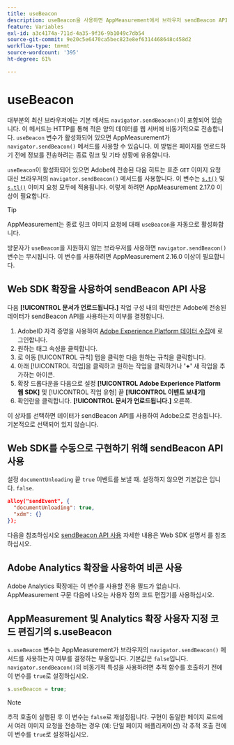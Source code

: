 ```yaml
---
title: useBeacon
description: useBeacon을 사용하면 AppMeasurement에서 브라우저 sendBeacon API를 사용하도록 할 수 있습니다.
feature: Variables
exl-id: a3c4174a-711d-4a35-9f36-9b1049c7db54
source-git-commit: 9e20c5e6470ca5bec823e8ef6314468648c458d2
workflow-type: tm+mt
source-wordcount: '395'
ht-degree: 61%

---
```


# useBeacon

대부분의 최신 브라우저에는 기본 메서드 `navigator.sendBeacon()`이 포함되어 있습니다. 이 메서드는 HTTP를 통해 적은 양의 데이터를 웹 서버에 비동기적으로 전송합니다. `useBeacon` 변수가 활성화되어 있으면 AppMeasurement가 `navigator.sendBeacon()` 메서드를 사용할 수 있습니다. 이 방법은 페이지를 언로드하기 전에 정보를 전송하려는 종료 링크 및 기타 상황에 유용합니다.

`useBeacon`이 활성화되어 있으면 Adobe에 전송된 다음 히트는 표준 `GET` 이미지 요청 대신 브라우저의 `navigator.sendBeacon()` 메서드를 사용합니다. 이 변수는 [`s.t()`](../functions/t-method.md) 및 [`s.tl()`](../functions/tl-method.md) 이미지 요청 모두에 적용됩니다. 이렇게 하려면 AppMeasurement 2.17.0 이상이 필요합니다.

>[!TIP]
>
>AppMeasurement는 종료 링크 이미지 요청에 대해 `useBeacon`을 자동으로 활성화합니다.

방문자가 `useBeacon`을 지원하지 않는 브라우저를 사용하면 `navigator.sendBeacon()` 변수는 무시됩니다. 이 변수를 사용하려면 AppMeasurement 2.16.0 이상이 필요합니다.

## Web SDK 확장을 사용하여 sendBeacon API 사용

다음 **[!UICONTROL 문서가 언로드됩니다.]** 작업 구성 내의 확인란은 Adobe에 전송된 데이터가 sendBeacon API를 사용하는지 여부를 결정합니다.

1. AdobeID 자격 증명을 사용하여 [Adobe Experience Platform 데이터 수집](https://experience.adobe.com/data-collection)에 로그인합니다.
1. 원하는 태그 속성을 클릭합니다.
1. 로 이동 [!UICONTROL 규칙] 탭을 클릭한 다음 원하는 규칙을 클릭합니다.
1. 아래 [!UICONTROL 작업]을 클릭하고 원하는 작업을 클릭하거나 **&#39;+&#39;** 새 작업을 추가하는 아이콘.
1. 확장 드롭다운을 다음으로 설정 **[!UICONTROL Adobe Experience Platform 웹 SDK]** 및 [!UICONTROL 작업 유형] 끝 **[!UICONTROL 이벤트 보내기]**
1. 확인란을 클릭합니다. **[!UICONTROL 문서가 언로드됩니다.]** 오른쪽.

이 상자를 선택하면 데이터가 sendBeacon API를 사용하여 Adobe으로 전송됩니다. 기본적으로 선택되어 있지 않습니다.

## Web SDK를 수동으로 구현하기 위해 sendBeacon API 사용

설정 `documentUnloading` 끝 `true` 이벤트를 보낼 때. 설정하지 않으면 기본값은 입니다. `false`.

```json
alloy("sendEvent", {
  "documentUnloading": true,
  "xdm": {}
});
```

다음을 참조하십시오 [sendBeacon API 사용](https://experienceleague.adobe.com/docs/experience-platform/edge/fundamentals/tracking-events.html#using-the-sendbeacon-api) 자세한 내용은 Web SDK 설명서 를 참조하십시오.

## Adobe Analytics 확장을 사용하여 비콘 사용

Adobe Analytics 확장에는 이 변수를 사용할 전용 필드가 없습니다. AppMeasurement 구문 다음에 나오는 사용자 정의 코드 편집기를 사용하십시오.

## AppMeasurement 및 Analytics 확장 사용자 지정 코드 편집기의 s.useBeacon

`s.useBeacon` 변수는 AppMeasurement가 브라우저의 `navigator.sendBeacon()` 메서드를 사용하는지 여부를 결정하는 부울입니다. 기본값은 `false`입니다. `navigator.sendBeacon()`의 비동기적 특성을 사용하려면 추적 함수를 호출하기 전에 이 변수를 `true`로 설정하십시오.

```js
s.useBeacon = true;
```

>[!NOTE]
>
>추적 호출이 실행된 후 이 변수는 `false`로 재설정됩니다. 구현이 동일한 페이지 로드에서 여러 이미지 요청을 전송하는 경우 (예: 단일 페이지 애플리케이션) 각 추적 호출 전에 이 변수를 `true`로 설정하십시오.
